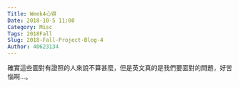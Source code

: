 ```yaml
---
Title: Week4心得
Date: 2018-10-5 11:00
Category: Misc
Tags: 2018Fall
Slug: 2018-Fall-Project-Blog-4
Author: 40623134
---
```


確實這些圖對有證照的人來說不算甚麼，但是英文真的是我們要面對的問題，好苦惱啊...。